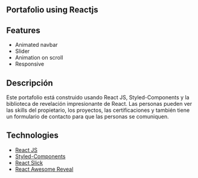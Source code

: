 ## Portafolio using Reactjs

## Features

- Animated navbar
- Slider
- Animation on scroll
- Responsive

## Descripción

Este portafolio está construido usando React JS, Styled-Components y la biblioteca de revelación impresionante de React. Las personas pueden ver las skills del propietario, los proyectos, las certificaciones y también tiene un formulario de contacto para que las personas se comuniquen.

## Technologies 

- [React JS](https://reactjs.org/docs/getting-started.html)
- [Styled-Components](https://styled-components.com)
- [React Slick](https://react-slick.neostack.com)
- [React Awesome Reveal](https://react-awesome-reveal.morello.dev/)
